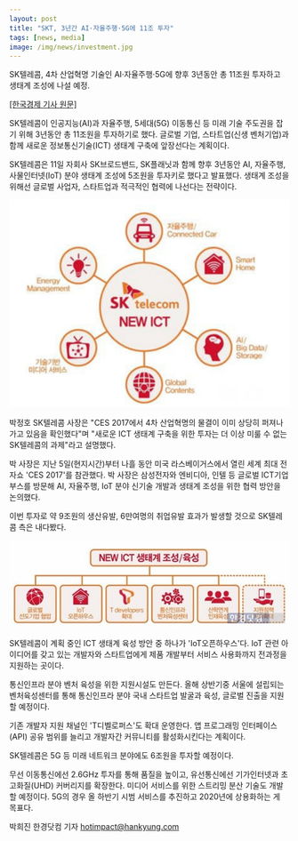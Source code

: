 ```yaml
---
layout: post
title: "SKT, 3년간 AI·자율주행·5G에 11조 투자"
tags: [news, media]
image: /img/news/investment.jpg
---
```


SK텔레콤, 4차 산업혁명 기술인 AI·자율주행·5G에 향후 3년동안 총 11조원 투자하고 생태계 조성에 나설 예정. 

[[한국경제 기사 원문]](http://news.hankyung.com/article/201701113584g?nv=o)

SK텔레콤이 인공지능(AI)과 자율주행, 5세대(5G) 이동통신 등 미래 기술 주도권을 잡기 위해 3년동안 총 11조원을 투자하기로 했다. 글로벌 기업, 스타트업(신생 벤처기업)과 함께 새로운 정보통신기술(ICT) 생태계 구축에 앞장선다는 계획이다. 

SK텔레콤은 11일 자회사 SK브로드밴드, SK플래닛과 함께 향후 3년동안 AI, 자율주행, 사물인터넷(IoT) 분야 생태계 조성에 5조원을 투자키로 했다고 발표했다. 생태계 조성을 위해선 글로벌 사업자, 스타트업과 적극적인 협력에 나선다는 전략이다. 

![img1](/img/news/investment.jpg)

박정호 SK텔레콤 사장은 "CES 2017에서 4차 산업혁명의 물결이 이미 상당히 퍼져나가고 있음을 확인했다"며 "새로운 ICT 생태계 구축을 위한 투자는 더 이상 미룰 수 없는 SK텔레콤의 과제"라고 설명했다. 

박 사장은 지난 5일(현지시간)부터 나흘 동안 미국 라스베이거스에서 열린 세계 최대 전자쇼 'CES 2017'를 참관했다. 박 사장은 삼성전자와 엔비디아, 인텔 등 글로벌 ICT기업 부스를 방문해 AI, 자율주행, IoT 분야 신기술 개발과 생태계 조성을 위한 협력 방안을 논의했다. 

이번 투자로 약 9조원의 생산유발, 6만여명의 취업유발 효과가 발생할 것으로 SK텔레콤 측은 내다봤다. 

![img1](/img/news/investment_2.jpg)

SK텔레콤이 계획 중인 ICT 생태계 육성 방안 중 하나가 'IoT오픈하우스'다. IoT 관련 아이디어를 갖고 있는 개발자와 스타트업에게 제품 개발부터 서비스 사용화까지 전과정을 지원하는 곳이다.

통신인프라 분야 벤처 육성을 위한 지원시설도 만든다. 올해 상반기중 서울에 설립되는 벤처육성센터를 통해 통신인프라 분야 국내 스타트업 발굴과 육성, 글로벌 진출을 지원할 예정이다. 

기존 개발자 지원 채널인 'T디벨로퍼스'도 확대 운영한다. 앱 프로그래밍 인터페이스(API) 공유 범위를 늘리고 개발자간 커뮤니티를 활성화시킨다는 계획이다. 
 
SK텔레콤은 5G 등 미래 네트워크 분야에도 6조원을 투자할 예정이다.

무선 이동통신에선 2.6GHz 투자를 통해 품질을 높이고, 유선통신에선 기가인터넷과 초고화질(UHD) 커버리지를 확장한다. 미디어 서비스를 위한 스트리밍 분산 기술도 개발할 예정이다. 5G의 경우 올 하반기 시범 서비스를 추진하고 2020년에 상용화하는 게 목표다. 

박희진 한경닷컴 기자 hotimpact@hankyung.com

